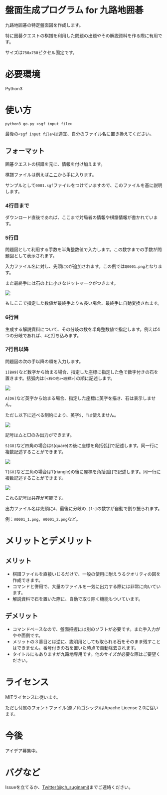 # 盤面生成プログラム for 九路地囲碁
九路地囲碁の特定盤面図を作成します。

特に囲碁クエストの棋譜を利用した問題の出題やその解説資料を作る際に有用です。

サイズは`750x750`ピクセル固定です。

# 必要環境
Python3

# 使い方
`python3 go.py <sgf input file>`

最後の`<sgf input file>`は適宜、自分のファイル名に置き換えてください。

## フォーマット
囲碁クエストの棋譜を元に、情報を付け加えます。

棋譜ファイルは例えば[ここ](http://c-loft.com/igo/quest/)から手に入ります。

サンプルとして`0001.sgf`ファイルをつけていますので、このファイルを基に説明します。

### 4行目まで
ダウンロード直後であれば、ここまで対局者の情報や棋譜情報が書かれています。

### 5行目
問題図として利用する手数を半角整数値で入力します。この数字までの手数が問題図として表示されます。

入力ファイル名に対し、先頭に`Q`が追加されます。この例では`Q0001.png`となります。

また最終手には石の上に小さなドットマークがつきます。

![](Q0001.png)

もしここで指定した数値が最終手よりも長い場合、最終手に自動変換されます。

### 6行目
生成する解説資料について、その分岐の数を半角整数値で指定します。例えば4つの分岐であれば、`4`と打ち込みます。

### 7行目以降
問題図の次の手以降の順を入力します。

`1[BA9]`など数字から始まる場合、指定した座標に指定した色で数字付きの石を置きます。括弧内は`[<石の色><座標>]`の順に記述します。

![](A0001_1.png)

`A[D6]`など英字から始まる場合、指定した座標に英字を描き、石は表示しません。

ただし以下に述べる制約により、英字`S, T`は使えません。

![](A0001_2.png)

記号は△と□のみ出力ができます。

`S[G8]`など四角の場合は`S`(quare)の後に座標を角括弧[]で記述します。同一行に複数記述することができます。

![](A0001_3.png)

`T[G8]`など三角の場合は`T`(riangle)の後に座標を角括弧[]で記述します。同一行に複数記述することができます。

![](A0001_4.png)

これら記号は共存が可能です。

出力ファイル名は先頭に`A`、最後に分岐の`_[1~]`の数字が自動で割り振られます。

例：`A0001_1.png, A0001_2.png`など。

# メリットとデメリット
## メリット
+ 棋譜ファイルを直接いじるだけで、一般の使用に耐えうるクオリティの図を作成できます。
+ コマンドと併用で、大量のファイルを一気に出力する際には非常に向いています。
+ 解説資料で石を置いた際に、自動で取り除く機能もついています。

## デメリット
+ コマンドベースなので、盤面把握には別のソフトが必要です。また手入力がやや面倒です。
+ メリットの３番目とは逆に、説明用としても取られる石をそのまま残すことはできません。番号付きの石を置いた時点で自動除去されます。
+ タイトルにもありますが九路地専用です。他のサイズが必要な際はご要望ください。

# ライセンス
MITライセンスに従います。

ただし付属のフォントファイル(源ノ角ゴシック)はApache License 2.0に従います。

# 今後
アイデア募集中。

# バグなど
Issueを立てるか、[Twitter(@ch_suginami)](https://twitter.com/ch_suginami)までご連絡ください。
